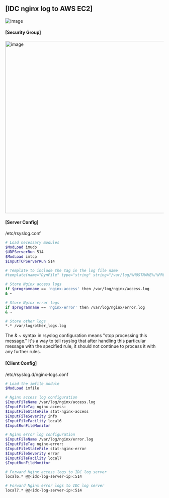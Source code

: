 ## [IDC nginx log to AWS EC2]

![image](https://github.com/sm55555/OS/assets/38831314/aa94f66b-be5b-4c78-b20d-caea019d04af)

#### [Security Group]

<img width="546" alt="image" src="https://github.com/sm55555/OS/assets/38831314/a51d5926-ceff-48c8-8da1-d97aa91db612">


#### [Server Config]

/etc/rsyslog.conf

```bash
# Load necessary modules
$ModLoad imudp
$UDPServerRun 514
$ModLoad imtcp
$InputTCPServerRun 514

# Template to include the tag in the log file name
#template(name="DynFile" type="string" string="/var/log/%HOSTNAME%/%PROGRAMNAME%.log")

# Store Nginx access logs
if $programname == 'nginx-access' then /var/log/nginx/access.log
& ~

# Store Nginx error logs
if $programname == 'nginx-error' then /var/log/nginx/error.log
& ~

# Store other logs
*.* /var/log/other_logs.log
```

The & ~ syntax in rsyslog configuration means "stop processing this message." It's a way to tell rsyslog that after handling this particular message with the specified rule, it should not continue to process it with any further rules.


#### [Client Config]

/etc/rsyslog.d/nginx-logs.conf

```bash
# Load the imfile module
$ModLoad imfile

# Nginx access log configuration
$InputFileName /var/log/nginx/access.log
$InputFileTag nginx-access:
$InputFileStateFile stat-nginx-access
$InputFileSeverity info
$InputFileFacility local6
$InputRunFileMonitor

# Nginx error log configuration
$InputFileName /var/log/nginx/error.log
$InputFileTag nginx-error:
$InputFileStateFile stat-nginx-error
$InputFileSeverity error
$InputFileFacility local7
$InputRunFileMonitor

# Forward Nginx access logs to IDC log server
local6.* @@<idc-log-server-ip>:514

# Forward Nginx error logs to IDC log server
local7.* @@<idc-log-server-ip>:514
```


